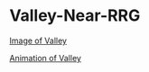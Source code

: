 # Valley-Near-RRG

[Image of Valley](Image.pdf)

[Animation of Valley](https://www.youtube.com/watch?v=UPCrrBPpZIk)

